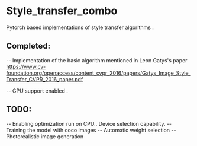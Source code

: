 # Style_transfer_combo

Pytorch based implementations of style transfer algorithms . 

## Completed:
-- Implementation of the basic algorithm mentioned in Leon Gatys's paper https://www.cv-foundation.org/openaccess/content_cvpr_2016/papers/Gatys_Image_Style_Transfer_CVPR_2016_paper.pdf

-- GPU support enabled .
 
## TODO:

-- Enabling optimization run on CPU.. Device selection capability.
-- Training the model with coco images
-- Automatic weight selection
-- Photorealistic image generation 
